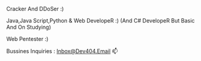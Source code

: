 Cracker And DDoSer :) 

Java,Java Script,Python & Web DevelopeR :)
(And C# DevelopeR But Basic And On Studying)

Web Pentester :)

Bussines Inquiries : Inbox@Dev404.Email 📫
